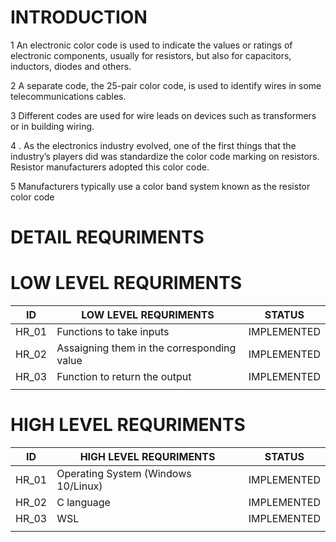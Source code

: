 # INTRODUCTION
1 An electronic color code is used to indicate the values or ratings of electronic components, usually for resistors, but also for capacitors, inductors, diodes and others.

2 A separate code, the 25-pair color code, is used to identify wires in some telecommunications cables.

3 Different codes are used for wire leads on devices such as transformers or in building wiring.

4 . As the electronics industry evolved, one of the first things that the industry’s players did was standardize the color code marking on resistors. Resistor manufacturers adopted this color code.

5 Manufacturers typically use a color band system known as the resistor color code


 # DETAIL REQURIMENTS 
 
  
 # LOW LEVEL REQURIMENTS 
   
  |   ID   | LOW LEVEL REQURIMENTS  |                           STATUS     |
  |-------|------------------------|----------------------------------------|
  |  HR_01      |Functions to take inputs|                      IMPLEMENTED |                      
  |  HR_02    | Assaigning them in the corresponding value  |   IMPLEMENTED |                    
  |  HR_03    |   Function to return the output            |    IMPLEMENTED |         
  |      ||    
  
  
  
  # HIGH LEVEL REQURIMENTS 
  
  |   ID   | HIGH LEVEL REQURIMENTS  |                           STATUS     |
  |-------|------------------------|----------------------------------------|
  |  HR_01      |Operating System (Windows 10/Linux)|                      IMPLEMENTED |                      
  |  HR_02    |  C language |   IMPLEMENTED |                    
  |  HR_03    |   WSL          |    IMPLEMENTED |         
  |      ||                        
             
                         

  
